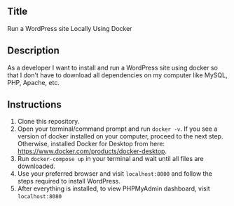 ## Title
Run a WordPress site Locally Using Docker

## Description
As a developer I want to install and run a WordPress site using docker so that I don't have to download all dependencies on my computer like MySQL, PHP, Apache, etc.

## Instructions
1. Clone this repository.
2. Open your terminal/command prompt and run ``` docker -v ```. If you see a version of docker installed on your computer, proceed to the next step. Otherwise, installed Docker for Desktop from here: https://www.docker.com/products/docker-desktop.
3. Run ``` docker-compose up ``` in your terminal and wait until all files are downloaded.
4. Use your preferred browser and visit ``` localhost:8000 ``` and follow the steps required to install WordPress.
5. After everything is installed, to view PHPMyAdmin dashboard, visit ``` localhost:8080 ```